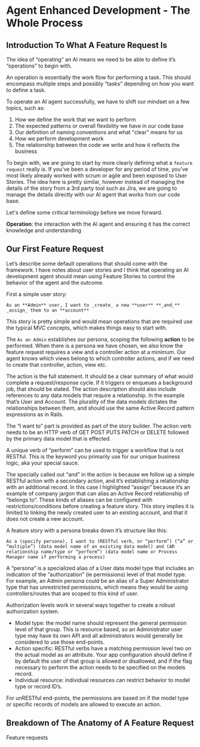 # Agent Enhanced Development - The Whole Process

## Introduction To What A Feature Request Is
The idea of “operating” an AI means we need to be able to define it’s “operations” to begin with.

An operation is essentially the work flow for performing a task. This should encompass multiple steps and possibly “tasks” depending on how you want to define a task.

To operate an AI agent successfully, we have to shift our mindset on a few topics, such as:

1. How we define the work that we want to perform
2. The expected patterns or overall flexibility we have in our code base
3. Our definition of naming conventions and what "clear" means for us
4. How we perform development work
5. The relationship between the code we write and how it reflects the business

To begin with, we are going to start by more clearly defining what a `feature request` really is. If you've been a developer for any period of time, you've most likely already worked with scrum or agile and been exposed to User Stories. The idea here is pretty similar, however instead of managing the details of the story from a 3rd party tool such as Jira, we are going to manage the details directly with our AI agent that works from our code base.

Let's define some critical terminology before we move forward.

**Operation**: the interaction with the AI agent and ensuring it has the correct knowledge and understanding 


## Our First Feature Request
Let’s describe some default operations that should come with the framework. I have notes about user stories and I think that operating an AI development agent should mean using Feature Stories to control the behavior of the agent and the outcome.

First a simple user story:

`As an **Admin** user, I want to _create_ a new **user** **_and_** _assign_ them to an **account**`

This story is pretty simple and would mean operations that are required use the typical MVC concepts, which makes things easy to start with.  

The `As an Admin` establishes our persona, scoping the following **action** to be performed. When there is a persona we have chosen, we also know the feature request requires a view and a controller action at a minimum. Our agent knows which views belong to which controller actions, and if we need to create that controller, action, view etc.

The action is the full statement. It should be a clear summary of what would complete a request/response cycle. If it triggers or enqueues a background job, that should be stated. The action description should also include references to any data models that require a relationship. In the example that’s User and Account. The plurality of the data models dictates the relationships between them, and should use the same Active Record pattern expressions as in Rails.

The “I want to” part is provided as part of the story builder. The action verb needs to be an HTTP verb of GET POST PUTS PATCH or DELETE followed by the primary data model that is effected.

A unique verb of “perform” can be used to trigger a workflow that is not RESTful. This is the keyword you primarily use for our unique business logic, aka your special sauce.

The specially called out “and” in the action is because we follow up a simple RESTful action with a secondary action, and it’s establishing a relationship with an additional record. In this case I highlighted “assign” because it’s an example of company jargon that can alias an Active Record relationship of “belongs to”. These kinds of aliases can be configured with restrictions/conditions before creating a feature story. This story implies it is limited to linking the newly created user to an existing account, and that it does not create a new account.

A feature story with a persona breaks down it’s structure like this:

`As a (specify persona), I want to (RESTful verb, or “perform”) (“a” or “multiple”) (data model name of an existing data model) and (AR relationship name/type or “perform”) (data model name or Process Manager name if performing a process)`

A “persona” is a specialized alias of a User data model type that includes an indication of the “authorization” (ie permissions) level of that model type. For example, an Admin persona could be an alias of a Super Administrator type that has unrestricted permissions, which means they would be using controllers/routes that are scoped to this kind of user.

Authorization levels work in several ways together to create a robust authorization system.

- Model type: the model name should represent the general permission level of that group. This is resource based, so an Administrator user type may have its own API and all administrators would generally be considered to use those end-points.
- Action specific: RESTful verbs have a matching permission level two on the actual model as an attribute. Your app configuration should define if by default the user of that group is allowed or disallowed, and if the flag necessary to perform the action needs to be specified on the models record.
- Individual resource: individual resources can restrict behavior to model type or record ID’s.

For unRESTful end-points, the permissions are based on if the model type or specific records of models are allowed to execute an action.


## Breakdown of The Anatomy of A Feature Request

Feature requests
